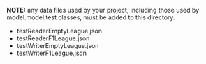 **NOTE:** any data files used by your project, including those used by model.model.test classes, must be added to this directory.

- testReaderEmptyLeague.json
- testReaderF1League.json
- testWriterEmptyLeague.json
- testWriterF1League.json